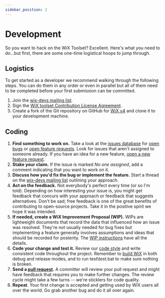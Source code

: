 ```yaml
---
sidebar_position: 2
---
```


# Development

So you want to hack on the WiX Toolset? Excellent. Here's what you need to do...but first, there are some one-time logistical hoops to jump through. 

## Logistics

To get started as a developer we recommend walking through the following steps. You can do them in any order or even in parallel but all of them need to be completed before your first submission can be committed.

1. Join the [wix-devs mailing list](mailinglist).
2. Sign the [WiX toolset Contribution License Agreement](/development/assignment-agreement/).
3. Create a fork of the Git repository on GitHub for [WiX v4](http://github.com/wixtoolset/wix4) and clone it to your development machine.

## Coding

1. **Find something to work on.** Take a look at the [issues database](https://github.com/wixtoolset/issues/issues) for [open bugs](https://github.com/wixtoolset/issues/labels/bug) or [open feature requests](https://github.com/wixtoolset/issues/labels/feature). Look for issues that aren't assigned to someone already. If you have an idea for a new feature, [open a new feature request](https://github.com/wixtoolset/issues/issues/new/).
2. **Stake your claim.** If the issue is marked *No one assigned*, add a comment indicating that you want to work on it.
3. **Discuss how you'd fix the bug or implement the feature.** Start a thread on the [wix-devs mailing list](/documentation/mailinglist) outlining your approach.      
4. **Act on the feedback.** Not everybody's perfect every time (or so I'm told). Depending on how interesting your issue is, you might get feedback that concurs with your approach or feedback that suggests alternatives. Don't be sad; free feedback is one of the great benefits of contributing to open-source projects. Take it in the positive spirit we hope it was intended.
5. **If needed, create a WiX Improvement Proposal (WIP).** WIPs are lightweight documents that record the data that influenced how an issue was resolved. They're not usually needed for bug fixes but implementing a feature generally involves assumptions and ideas that should be recorded for posterity. The [WIP instructions](/development/wips/0000-wix-improvement-proposal/) have all the details.   
6. **Code your change and test it.** Review our [code style](/development/code-style/) and write consistent code throughout the project. Remember to [build WiX](/development/building-wix/) in both debug and release modes, and to run test\test.bat to make sure nothing is broken.
7. **Send a [pull request](https://help.github.com/articles/using-pull-requests).** A committer will review your pull request and might have feedback that requires you to make further changes. The review cycle might take a few turns -- we're sticklers for code quality.
8. **Repeat**. Your first change is accepted and getting used by WiX users all over the world. Go grab another bug and do it all over again.
